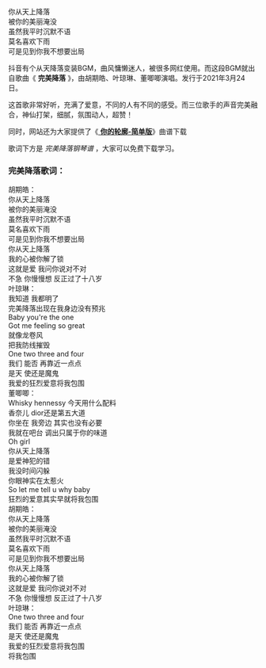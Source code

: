 

你从天上降落  
被你的美丽淹没  
虽然我平时沉默不语  
莫名喜欢下雨  
可是见到你我不想要出局

抖音有个从天降落变装BGM，曲风慵懒迷人，被很多网红使用。而这段BGM就出自歌曲《 **完美降落**
》，由胡期皓、叶琼琳、董唧唧演唱。发行于2021年3月24日。

这首歌非常好听，充满了爱意，不同的人有不同的感受。而三位歌手的声音完美融合，神仙打架，细腻，氛围动人，超赞！

同时，网站还为大家提供了《[ **你的轮廓-简单版**](Music-12701-你的轮廓-简单版-我穿过所有浪漫银河所有城市烟火-抖音.html
"你的轮廓-简单版")》曲谱下载

歌词下方是 _完美降落钢琴谱_ ，大家可以免费下载学习。

### 完美降落歌词：

胡期皓：  
你从天上降落  
被你的美丽淹没  
虽然我平时沉默不语  
莫名喜欢下雨  
可是见到你我不想要出局  
你从天上降落  
我的心被你解了锁  
这就是爱 我问你说对不对  
不急 你慢慢想 反正过了十八岁  
叶琼琳：  
我知道 我都明了  
完美降落出现在我身边没有预兆  
Baby you're the one  
Got me feeling so great  
就像龙卷风  
把我防线摧毁  
One two three and four  
我们 能否 再靠近一点点  
是天 使还是魔鬼  
我爱的狂烈爱意将我包围  
董唧唧：  
Whisky hennessy 今天用什么配料  
香奈儿 dior还是第五大道  
你坐在 我旁边 其实也没有必要  
我就在吧台 调出只属于你的味道  
Oh girl  
你从天上降落  
是爱神犯的错  
我没时间闪躲  
你眼神实在太惹火  
So let me tell u why baby  
狂烈的爱意其实早就将我包围  
胡期皓：  
你从天上降落  
被你的美丽淹没  
虽然我平时沉默不语  
莫名喜欢下雨  
可是见到你我不想要出局  
你从天上降落  
我的心被你解了锁  
这就是爱 我问你说对不对  
不急 你慢慢想 反正过了十八岁  
叶琼琳：  
One two three and four  
我们 能否 再靠近一点点  
是天 使还是魔鬼  
我爱的狂烈爱意将我包围  
将我包围

